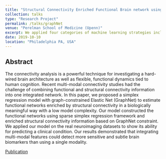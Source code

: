 ```yaml
---
title: "Structural Connectivity Enriched Functional Brain network using Simplex Regression with GraphNet"
collection: talks
type: "Research Project"
permalink: /talks/graphNet
venue: "Perelman School of Medicine (Upenn)"
excerpt: We applied four categories of machine learning strategies including nine different methods with two different feature representations to estimate the probability and severity of dental hard-tissue conditions from photographic tooth images.
date: 2019-10-10
location: "Philadelphia PA, USA"
---
```


## Abstract
The connectivity analysis is a powerful technique for investigating a hard-wired brain architecture as well as flexible, functional dynamics tied to human cognition. Recent multi-modal connectivity studies had the challenge of combining functional and structural connectivity information into one integrated network. In this paper, we proposed a simplex regression model with graph-constrained Elastic Net (GraphNet) to estimate functional networks enriched by structural connectivity in a biologically meaningful way with a low model complexity. Our model constructed the functional networks using sparse simplex regression framework and enriched structural connectivity information based on GraphNet constraint. We applied our model on the real neuroimaging datasets to show its ability for predicting a clinical condition. Our results demonstrated that integrating multi-modal features could detect more sensitive and subtle brain biomarkers than using a single modality.

[Publication](/publications/MICCAI-2020-SFN-HCP)
